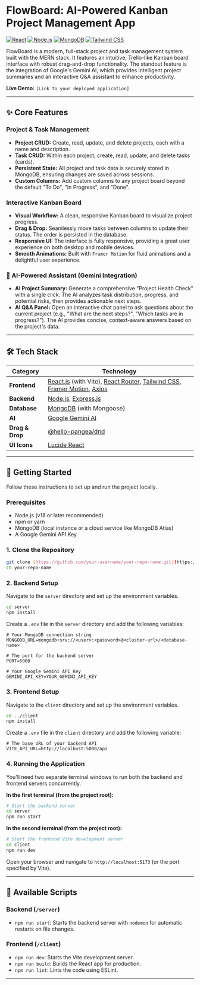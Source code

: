 # FlowBoard: AI-Powered Kanban Project Management App

[![React](https://img.shields.io/badge/React-Vite-blue?style=for-the-badge&logo=react)](https://reactjs.org/)
[![Node.js](https://img.shields.io/badge/Node.js-Express-green?style=for-the-badge&logo=nodedotjs)](https://nodejs.org/)
[![MongoDB](https://img.shields.io/badge/MongoDB-Database-green?style=for-the-badge&logo=mongodb)](https://www.mongodb.com/)
[![Tailwind CSS](https://img.shields.io/badge/Tailwind-CSS-38B2AC?style=for-the-badge&logo=tailwind-css)](https://tailwindcss.com/)

FlowBoard is a modern, full-stack project and task management system built with the MERN stack. It features an intuitive, Trello-like Kanban board interface with robust drag-and-drop functionality. The standout feature is the integration of Google's Gemini AI, which provides intelligent project summaries and an interactive Q&A assistant to enhance productivity.

**Live Demo:** `[Link to your deployed application]`


---

## ✨ Core Features

### Project & Task Management
- **Project CRUD:** Create, read, update, and delete projects, each with a name and description.
- **Task CRUD:** Within each project, create, read, update, and delete tasks (cards).
- **Persistent State:** All project and task data is securely stored in MongoDB, ensuring changes are saved across sessions.
- **Custom Columns:** Add custom columns to any project board beyond the default "To Do", "In Progress", and "Done".

### Interactive Kanban Board
- **Visual Workflow:** A clean, responsive Kanban board to visualize project progress.
- **Drag & Drop:** Seamlessly move tasks between columns to update their status. The order is persisted in the database.
- **Responsive UI:** The interface is fully responsive, providing a great user experience on both desktop and mobile devices.
- **Smooth Animations:** Built with `Framer Motion` for fluid animations and a delightful user experience.

### 🤖 AI-Powered Assistant (Gemini Integration)
- **AI Project Summary:** Generate a comprehensive "Project Health Check" with a single click. The AI analyzes task distribution, progress, and potential risks, then provides actionable next steps.
- **AI Q&A Panel:** Open an interactive chat panel to ask questions about the current project (e.g., "What are the next steps?", "Which tasks are in progress?"). The AI provides concise, context-aware answers based on the project's data.

---

## 🛠️ Tech Stack

| Category      | Technology                                                                                                                              |
|---------------|-----------------------------------------------------------------------------------------------------------------------------------------|
| **Frontend** | [React.js](https://reactjs.org/) (with Vite), [React Router](https://reactrouter.com/), [Tailwind CSS](https://tailwindcss.com/), [Framer Motion](https://www.framer.com/motion/), [Axios](https://axios-http.com/) |
| **Backend** | [Node.js](https://nodejs.org/), [Express.js](https://expressjs.com/)                                                                     |
| **Database** | [MongoDB](https://www.mongodb.com/) (with Mongoose)                                                                                     |
| **AI** | [Google Gemini AI](https://ai.google.dev/)                                                                                             |
| **Drag & Drop**| [@hello-pangea/dnd](https://github.com/hello-pangea/dnd)                                                                                 |
| **UI Icons** | [Lucide React](https://lucide.dev/)                                                                                                     |

---

## 🚀 Getting Started

Follow these instructions to set up and run the project locally.

### Prerequisites

- Node.js (v18 or later recommended)
- npm or yarn
- MongoDB (local instance or a cloud service like MongoDB Atlas)
- A Google Gemini API Key

### 1. Clone the Repository

```bash
git clone [https://github.com/your-username/your-repo-name.git](https://github.com/your-username/your-repo-name.git)
cd your-repo-name
```

### 2. Backend Setup

Navigate to the `server` directory and set up the environment variables.

```bash
cd server
npm install
```

Create a `.env` file in the `server` directory and add the following variables:

```env
# Your MongoDB connection string
MONGODB_URL=mongodb+srv://<user>:<password>@<cluster-url>/<database-name>

# The port for the backend server
PORT=5000

# Your Google Gemini API Key
GEMINI_API_KEY=YOUR_GEMINI_API_KEY
```

### 3. Frontend Setup

Navigate to the `client` directory and set up the environment variables.

```bash
cd ../client
npm install
```

Create a `.env` file in the `client` directory and add the following variable:

```env
# The base URL of your backend API
VITE_API_URL=http://localhost:5000/api
```

### 4. Running the Application

You'll need two separate terminal windows to run both the backend and frontend servers concurrently.

**In the first terminal (from the project root):**

```bash
# Start the backend server
cd server
npm run start
```

**In the second terminal (from the project root):**

```bash
# Start the frontend Vite development server
cd client
npm run dev
```

Open your browser and navigate to `http://localhost:5173` (or the port specified by Vite).

---

## 📜 Available Scripts

### Backend (`/server`)

- `npm run start`: Starts the backend server with `nodemon` for automatic restarts on file changes.

### Frontend (`/client`)

- `npm run dev`: Starts the Vite development server.
- `npm run build`: Builds the React app for production.
- `npm run lint`: Lints the code using ESLint.

---